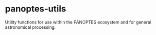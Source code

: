 # panoptes-utils
Utility functions for use within the PANOPTES ecosystem and for general astronomical processing.
